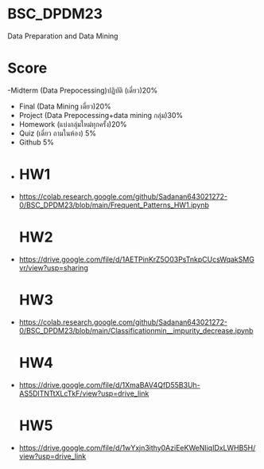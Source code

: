 # BSC_DPDM23
Data Preparation  and Data Mining
# Score
-Midterm (Data Prepocessing)ปฏิบัติ (เดี่ยว)20%
- Final (Data Mining เดี่ยว)20%
- Project (Data Prepocessing+data mining กลุ่ม)30%
- Homework (แบ่งกลุ่มใหม่ทุกครั้ง)20%
- Quiz (เดี่ยว ถามในห้อง) 5%
- Github 5%
- # HW1
- https://colab.research.google.com/github/Sadanan643021272-0/BSC_DPDM23/blob/main/Frequent_Patterns_HW1.ipynb
  # HW2
- https://drive.google.com/file/d/1AETPinKrZ5O03PsTnkpCUcsWqakSMGvr/view?usp=sharing
  # HW3
- https://colab.research.google.com/github/Sadanan643021272-0/BSC_DPDM23/blob/main/Classificationmin__impurity_decrease.ipynb
  # HW4
- https://drive.google.com/file/d/1XmaBAV4QfD55B3Uh-AS5DlTNTtXLcTkF/view?usp=drive_link
  # HW5
 - https://drive.google.com/file/d/1wYxjn3ithy0AziEeKWeNIiqIDxLWHB5H/view?usp=drive_link
